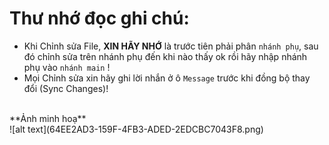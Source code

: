 # Thư nhớ đọc ghi chú:
- Khi Chỉnh sửa File, **XIN HÃY NHỚ** là trước tiên phải phân ``nhánh phụ``, sau đó chỉnh sửa trên nhánh phụ đến khi nào thấy ok rồi hãy nhập nhánh phụ vào ``nhánh main`` ! 
- Mọi Chỉnh sửa xin hãy ghi lời nhắn ở ô ``Message`` trước khi đồng bộ thay đổi (Sync Changes)!
<br>
**Ảnh minh hoạ**
<br>
![alt text](64EE2AD3-159F-4FB3-ADED-2EDCBC7043F8.png)